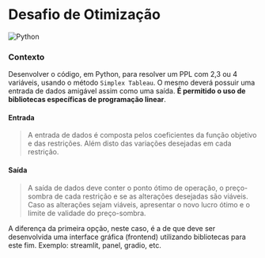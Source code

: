 # Desafio de Otimização

![Python](https://img.shields.io/badge/Python-3.13.3-blue)

### Contexto

Desenvolver o código, em Python, para resolver um PPL com 2,3 ou 4 variáveis, usando
o método `Simplex Tableau`. O mesmo deverá possuir uma entrada de dados amigável assim
como uma saída. **É permitido o uso de bibliotecas específicas de programação linear**.

#### Entrada

> A entrada de dados é composta pelos coeficientes da função objetivo e das restrições. Além disto das variações desejadas em cada restrição.

#### Saída

> A saída de dados deve conter o ponto ótimo de operação, o preço-sombra de cada restrição e se as alterações desejadas são viáveis. Caso as alterações sejam viáveis, apresentar o novo lucro ótimo e o limite de validade do preço-sombra.

A diferença da primeira opção, neste caso, é a de que deve ser desenvolvida uma interface
gráfica (frontend) utilizando bibliotecas para este fim. Exemplo: streamlit, panel, gradio, etc.
